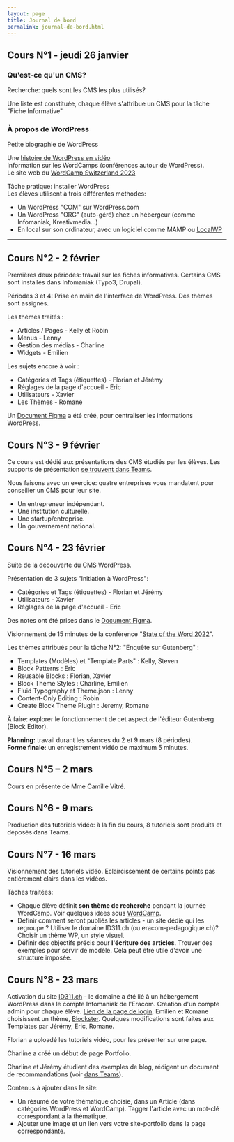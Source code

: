 ```yaml
---
layout: page
title: Journal de bord
permalink: journal-de-bord.html
---
```


## Cours N°1 - jeudi 26 janvier

### Qu'est-ce qu'un CMS?

Recherche: quels sont les CMS les plus utilisés?

Une liste est constituée, chaque élève s'attribue un CMS pour la tâche "Fiche Informative"

### À propos de WordPress

Petite biographie de WordPress

Une [histoire de WordPress en vidéo ](https://wordpress.tv/2013/07/31/siobhan-mckeown-wordpress-and-the-ten-year-itch-2/)  
Information sur les WordCamps (conférences autour de WordPress).  
Le site web du [WordCamp Switzerland 2023](https://switzerland.wordcamp.org/2023/)

Tâche pratique: installer WordPress  
Les élèves utilisent à trois différentes méthodes:

- Un WordPress "COM" sur WordPress.com
- Un WordPress "ORG" (auto-géré) chez un hébergeur (comme Infomaniak, Kreativmedia...)
- En local sur son ordinateur, avec un logiciel comme MAMP ou [LocalWP](https://localwp.com/)

---

## Cours N°2 - 2 février

Premières deux périodes: travail sur les fiches informatives. Certains CMS sont installés dans Infomaniak (Typo3, Drupal).

Périodes 3 et 4: Prise en main de l'interface de WordPress. Des thèmes sont assignés.

Les thèmes traités :

- Articles / Pages - Kelly et Robin
- Menus - Lenny
- Gestion des médias - Charline
- Widgets - Emilien

Les sujets encore à voir :

- Catégories et Tags (étiquettes) - Florian et Jérémy
- Réglages de la page d'accueil - Eric
- Utilisateurs - Xavier
- Les Thèmes - Romane

Un [Document Figma](https://www.figma.com/file/Ooezt7xUnewUG8v1OjJzRZ/Bases?t=lDOHoNXSBczP87QU-6) a été créé, pour centraliser les informations WordPress.

## Cours N°3 - 9 février

Ce cours est dédié aux présentations des CMS étudiés par les élèves. Les supports de présentation [se trouvent dans Teams](https://eduvaud.sharepoint.com/:f:/s/ERACOM_ID311_Teams/EjFM5_1zOf9OnKwJrC1lQcUBQ0ijr0Kg5JEb9bIb6Is_xA?e=9K6R15).

Nous faisons avec un exercice: quatre entreprises vous mandatent pour conseiller un CMS pour leur site.

- Un entrepreneur indépendant.
- Une institution culturelle.
- Une startup/entreprise.
- Un gouvernement national.

## Cours N°4 - 23 février

Suite de la découverte du CMS WordPress.

Présentation de 3 sujets "Initiation à WordPress":

- Catégories et Tags (étiquettes) - Florian et Jérémy
- Utilisateurs - Xavier
- Réglages de la page d'accueil - Eric

Des notes ont été prises dans le [Document Figma](https://www.figma.com/file/Ooezt7xUnewUG8v1OjJzRZ/Bases?t=lDOHoNXSBczP87QU-6).

Visionnement de 15 minutes de la conférence "[State of the Word 2022](https://wordpress.tv/2023/01/04/matt-mullenweg-state-of-the-word-2022/)". 

Les thèmes attribués pour la tâche N°2: "Enquête sur Gutenberg" :

- Templates (Modèles) et "Template Parts" : Kelly, Steven
- Block Patterns : Eric
- Reusable Blocks : Florian, Xavier
- Block Theme Styles : Charline, Emilien
- Fluid Typography et Theme.json : Lenny
- Content-Only Editing : Robin
- Create Block Theme Plugin : Jeremy, Romane

À faire: explorer le fonctionnement de cet aspect de l'éditeur Gutenberg (Block Editor).

**Planning:** travail durant les séances du 2 et 9 mars (8 périodes).  
**Forme finale:** un enregistrement vidéo de maximum 5 minutes.

## Cours N°5 – 2 mars

Cours en présente de Mme Camille Vitré.

## Cours N°6 - 9 mars

Production des tutoriels vidéo: à la fin du cours, 8 tutoriels sont produits et déposés dans Teams.

## Cours N°7 - 16 mars

Visionnement des tutoriels vidéo. Eclaircissement de certains points pas entièrement clairs dans les vidéos.

Tâches traitées:

- Chaque élève définit **son thème de recherche** pendant la journée WordCamp. Voir quelques idées sous [WordCamp](wordcamp.html).
- Définir comment seront publiés les articles - un site dédié qui les regroupe ? Utiliser le domaine ID311.ch (ou eracom-pedagogique.ch)? Choisir un thème WP, un style visuel.
- Définir des objectifs précis pour **l'écriture des articles**. Trouver des exemples pour servir de modèle. Cela peut être utile d'avoir une structure imposée.

## Cours N°8 - 23 mars

Activation du site [ID311.ch](https://id311.ch/) - le domaine a été lié à un hébergement WordPress dans le compte Infomaniak de l'Eracom. Création d'un compte admin pour chaque élève. [Lien de la page de login](https://id311.ch/wp-admin/). Emilien et Romane choisissent un thème, [Blockster](https://wordpress.org/themes/blockster/). Quelques modifications sont faites aux Templates par Jérémy, Eric, Romane.

Florian a uploadé les tutoriels vidéo, pour les présenter sur une page. 

Charline a créé un début de page Portfolio.

Charline et Jérémy étudient des exemples de blog, rédigent un document de recommandations (voir [dans Teams](https://eduvaud.sharepoint.com/:b:/s/ERACOM_ID311_Teams/EbNDb_cLl2FPtlLzOX3bIsUBRyuZvpVLgpis4D6uCjbxGQ?e=NVUjnn)).

Contenus à ajouter dans le site:
- Un résumé de votre thématique choisie, dans un Article (dans catégories WordPress et WordCamp). Tagger l'article avec un mot-clé correspondant à la thématique.
- Ajouter une image et un lien vers votre site-portfolio dans la page correspondante.
